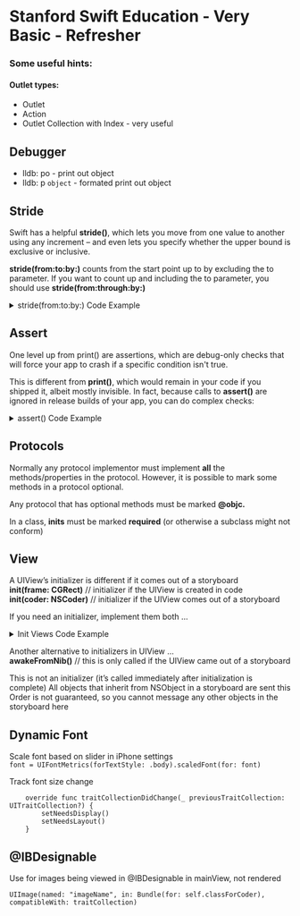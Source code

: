 #  Stanford Swift Education - Very Basic - Refresher

### Some useful hints:

#### **Outlet types:** 
 - Outlet
 - Action
 - Outlet Collection with Index - very useful



## Debugger

- lldb: po  - print out object
- lldb: p `object` - formated print out object


## Stride

Swift has a helpful **stride()**, which lets you move from one value to another using any increment – and even lets you specify whether the upper bound is exclusive or inclusive.

**stride(from:to:by:)** counts from the start point up to by excluding the to parameter. If you want to count up and including the to parameter, you should use **stride(from:through:by:)**

<details>
  <summary markdown="span">stride(from:to:by:) Code Example</summary>

```
for i in stride(from: 0, to: 0.5, by: 0.1) {
    print(i)
}
```
</details>


## Assert

One level up from print() are assertions, which are debug-only checks that will force your app to crash if a specific condition isn't true.

This is different from **print()**, which would remain in your code if you shipped it, albeit mostly invisible. In fact, because calls to **assert()** are ignored in release builds of your app, you can do complex checks:

       
<details>
  <summary markdown="span">assert() Code Example</summary>

```
assert(myReallySlowMethod() == true, "The slow method returned false, which is a bad thing!")
```
</details>


## Protocols

Normally any protocol implementor must implement **all** the methods/properties in the protocol.
However, it is possible to mark some methods in a protocol optional.

Any protocol that has optional methods must be marked **@objc.**


In a class, **inits** must be marked **required** (or otherwise a subclass might not conform)


## View

A UIView’s initializer is different if it comes out of a storyboard<br/>
**init(frame: CGRect)** // initializer if the UIView is created in code <br/>
**init(coder: NSCoder)** // initializer if the UIView comes out of a storyboard

If you need an initializer, implement them both ...
<details>
  <summary markdown="span">Init Views Code Example</summary>

```
func setup() { ... }

override init(frame: CGRect) {  // a designated initializer
    super.init(frame: frame)
    setup()                     // might have to be before super.init
}

required init?(coder aDecoder: NSCoder) { // a required, failable initializer
    super.init(coder: aDecoder)
    setup()
}

```
</details>

Another alternative to initializers in UIView ...<br/>
**awakeFromNib()** // this is only called if the UIView came out of a storyboard

This is not an initializer (it’s called immediately after initialization is complete)
All objects that inherit from NSObject in a storyboard are sent this
Order is not guaranteed, so you cannot message any other objects in the storyboard here



## Dynamic Font

Scale font based on slider in iPhone settings</br>
```font = UIFontMetrics(forTextStyle: .body).scaledFont(for: font)```

Track font size change</br>
```
    override func traitCollectionDidChange(_ previousTraitCollection: UITraitCollection?) {
        setNeedsDisplay()
        setNeedsLayout()
    }
```
        

##  @IBDesignable

Use for images being viewed in @IBDesignable in mainView, not rendered </br>
```
UIImage(named: "imageName", in: Bundle(for: self.classForCoder), compatibleWith: traitCollection)
```

